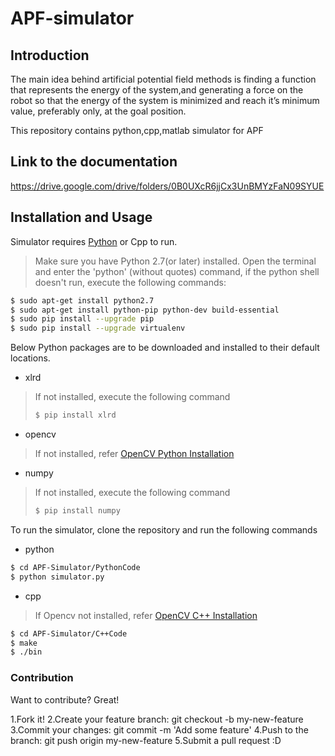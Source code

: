 # APF-simulator 
## Introduction
The main idea behind artificial potential field methods is finding a function that represents the energy of the system,and generating a force on the robot so that the energy of the system is minimized and reach it’s minimum value, preferably only, at the goal position.

This repository contains python,cpp,matlab simulator for APF
## Link to the documentation
https://drive.google.com/drive/folders/0B0UXcR6jjCx3UnBMYzFaN09SYUE

## Installation and Usage
Simulator requires [Python](https://www.python.org/) or Cpp to run.
>Make sure you have Python 2.7(or later) installed. Open the terminal and enter the 'python' (without quotes) command, if the python shell doesn't run, execute the following commands:
```sh
$ sudo apt-get install python2.7
$ sudo apt-get install python-pip python-dev build-essential 
$ sudo pip install --upgrade pip 
$ sudo pip install --upgrade virtualenv 
```
Below Python packages are to be downloaded and installed to their default locations. 
- xlrd
>If not installed, execute the following command
>```sh
>$ pip install xlrd
>```
- opencv
>If not installed, refer [OpenCV Python  Installation](http://docs.opencv.org/2.4/doc/tutorials/introduction/linux_install/linux_install.html)
- numpy
>If not installed, execute the following command
>```sh
>$ pip install numpy
>```
To run the simulator, clone the repository and run the following commands
- python
```sh
$ cd APF-Simulator/PythonCode
$ python simulator.py
```
- cpp
>If Opencv not installed, refer [OpenCV C++ Installation](http://docs.opencv.org/2.4/doc/tutorials/introduction/linux_install/linux_install.html)
```sh
$ cd APF-Simulator/C++Code
$ make
$ ./bin
```

### Contribution
Want to contribute? Great!

1.Fork it!
2.Create your feature branch: git checkout -b my-new-feature
3.Commit your changes: git commit -m 'Add some feature'
4.Push to the branch: git push origin my-new-feature
5.Submit a pull request :D

